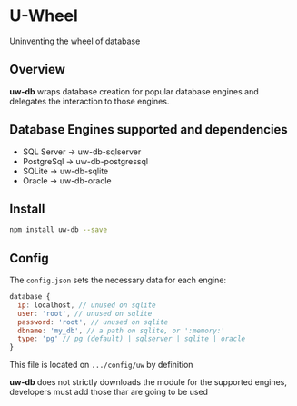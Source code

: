 # U-Wheel
Uninventing the wheel of database


## Overview
**uw-db** wraps database creation for popular database engines and delegates the interaction to those engines.

## Database Engines supported and dependencies
* SQL Server -> uw-db-sqlserver
* PostgreSql -> uw-db-postgressql
* SQLite -> uw-db-sqlite
* Oracle -> uw-db-oracle

## Install
```bash
npm install uw-db --save
```

## Config
The ```config.json``` sets the necessary data for each engine:
```javascript
database {
  ip: localhost, // unused on sqlite
  user: 'root', // unused on sqlite
  password: 'root', // unused on sqlite
  dbname: 'my_db', // a path on sqlite, or ':memory:'
  type: 'pg' // pg (default) | sqlserver | sqlite | oracle
}
```
This file is located on ```.../config/uw``` by definition

**uw-db** does not strictly downloads the module for the supported engines, developers must add those thar are going to be used